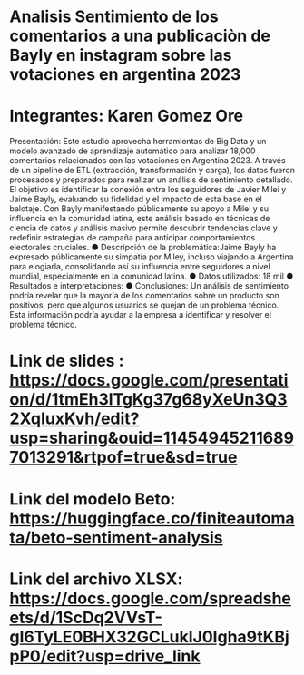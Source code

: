 # Analisis Sentimiento de los comentarios a una publicaciòn de Bayly en instagram sobre las votaciones en argentina 2023 
# Integrantes: Karen Gomez Ore 
Presentación: Este estudio aprovecha herramientas de Big Data y un modelo avanzado de aprendizaje automático para analizar 18,000 comentarios relacionados con las votaciones en Argentina 2023. A través de un pipeline de ETL (extracción, transformación y carga), los datos fueron procesados y preparados para realizar un análisis de sentimiento detallado. El objetivo es identificar la conexión entre los seguidores de Javier Milei y Jaime Bayly, evaluando su fidelidad y el impacto de esta base en el balotaje. Con Bayly manifestando públicamente su apoyo a Milei y su influencia en la comunidad latina, este análisis basado en técnicas de ciencia de datos y análisis masivo permite descubrir tendencias clave y redefinir estrategias de campaña para anticipar comportamientos electorales cruciales.
● Descripción de la problemática:Jaime Bayly ha expresado públicamente su simpatía por Miley, incluso viajando a Argentina para elogiarla, consolidando así su influencia entre seguidores a nivel mundial, especialmente en la comunidad latina.
● Datos utilizados: 18 mil
● Resultados e interpretaciones:
● Conclusiones: Un análisis de sentimiento podría revelar que la mayoría de los comentarios sobre un producto son positivos, pero que algunos usuarios se quejan de un problema técnico. Esta información podría ayudar a la empresa a identificar y resolver el problema técnico.
# Link de slides : https://docs.google.com/presentation/d/1tmEh3lTgKg37g68yXeUn3Q32XqIuxKvh/edit?usp=sharing&ouid=114549452116897013291&rtpof=true&sd=true
# Link del modelo Beto: https://huggingface.co/finiteautomata/beto-sentiment-analysis
# Link del archivo XLSX: https://docs.google.com/spreadsheets/d/1ScDq2VVsT-gl6TyLE0BHX32GCLukIJ0Igha9tKBjpP0/edit?usp=drive_link
